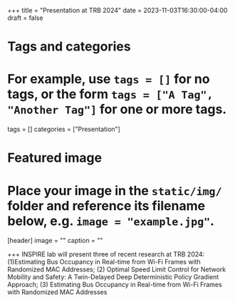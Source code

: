 +++
title = "Presentation at TRB 2024"
date = 2023-11-03T16:30:00-04:00
draft = false

# Tags and categories
# For example, use `tags = []` for no tags, or the form `tags = ["A Tag", "Another Tag"]` for one or more tags.
tags = []
categories = ["Presentation"]

# Featured image
# Place your image in the `static/img/` folder and reference its filename below, e.g. `image = "example.jpg"`.
[header]
image = ""
caption = ""

+++
INSPIRE lab will present three of recent research at TRB 2024: (1)Estimating Bus Occupancy in Real-time from Wi-Fi Frames with Randomized MAC Addresses; (2) Optimal Speed Limit Control for Network Mobility and Safety: A Twin-Delayed Deep Deterministic Policy Gradient Approach; (3) Estimating Bus Occupancy in Real-time from Wi-Fi Frames with Randomized MAC Addresses 
